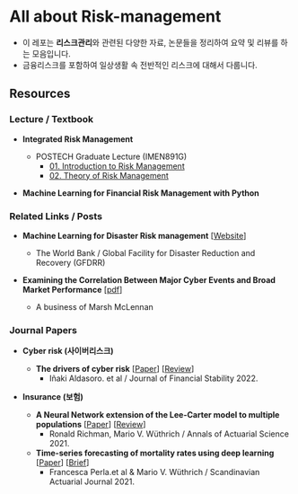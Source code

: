 # All about Risk-management

- 이 레포는 **리스크관리**와 관련된 다양한 자료, 논문들을 정리하여 요약 및 리뷰를 하는 모음입니다.
- 금융리스크를 포함하여 일상생활 속 전반적인 리스크에 대해서 다룹니다.

## Resources

### Lecture / Textbook

- **Integrated Risk Management**
  - POSTECH Graduate Lecture (IMEN891G) 
    - [01. Introduction to Risk Management](./lectures/Integreted-Risk-Managaement/Summary_01.md)
    - [02. Theory of Risk Management]()

- **Machine Learning for Financial Risk Management with Python**



### Related Links / Posts

- **Machine Learning for Disaster Risk management** [[Website](https://www.gfdrr.org/sites/default/files/publication/181222_WorldBank_DisasterRiskManagement_Ebook_D6.pdf)]
  - The World Bank / Global Facility for Disaster Reduction and Recovery (GFDRR)

- **Examining the Correlation Between Major Cyber Events and Broad Market Performance** [[pdf](./posts/Sep-2023-Cyber-Report-ILS-Publish.pdf)]
  - A business of Marsh McLennan



### Journal Papers

- **Cyber risk (사이버리스크)**
  - **The drivers of cyber risk** [[Paper](./papers/Aldasoro_JFS_2022.pdf)] [[Review](./review/the_drivers_of_cyber_risk.md)]
    - Iñaki Aldasoro. et al / Journal of Financial Stability 2022.



- **Insurance (보험)**
  - **A Neural Network extension of the Lee-Carter model to multiple populations** [[Paper](./papers/Richman_and_Wuthrich_AAS_2021.pdf)] [[Review](https://newindow.tistory.com/319)]
    - Ronald Richman, Mario V. Wüthrich / Annals of Actuarial Science 2021.
  - **Time-series forecasting of mortality rates using deep learning** [[Paper](./papers/Perla_et_al_SAJ_2021.pdf)] [[Brief]()]
    - Francesca Perla.et al & Mario V. Wüthrich / Scandinavian Actuarial Journal 2021.

